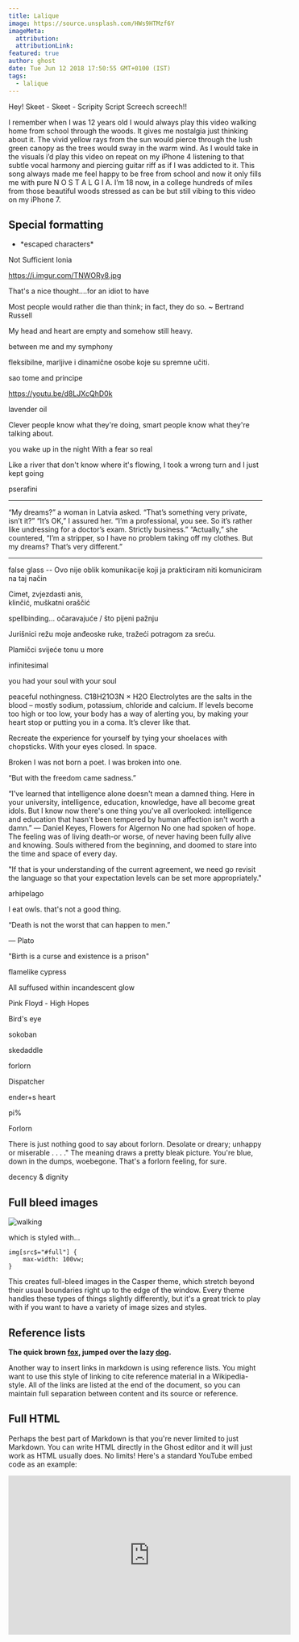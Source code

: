 ```yaml
---
title: Lalique
image: https://source.unsplash.com/HWs9HTMzf6Y
imageMeta:
  attribution:
  attributionLink:
featured: true
author: ghost
date: Tue Jun 12 2018 17:50:55 GMT+0100 (IST)
tags:
  - lalique
---
```


Hey! Skeet - Skeet - Scripity Script Screech screech!!


I remember when I was 12 years old I would always play this video walking home from school through the woods. It gives me nostalgia just thinking about it. The vivid yellow rays from the sun would pierce through the lush green canopy as the trees would sway in the warm wind. As I would take in the visuals i’d play this video on repeat on my iPhone 4 listening to that subtle vocal harmony and piercing guitar riff as if I was addicted to it. This song always made me feel happy to be free from school and now it only fills me with pure N O S T A L G I A. I’m 18 now, in a college hundreds of miles from those beautiful woods stressed as can be but still vibing to this video on my iPhone 7.


## Special formatting


+ \*escaped characters\*


Not Sufficient
Ionia

https://i.imgur.com/TNWORy8.jpg

That's a nice thought....for an idiot to have

Most people would rather die than think; in fact, they do so. ~ Bertrand Russell

My head and heart are empty and somehow still heavy. 

between me and my symphony

 fleksibilne, marljive i dinamične osobe koje su spremne učiti.

sao tome and principe

https://youtu.be/d8LJXcQhD0k

lavender oil


 Clever people know what they're doing, smart people know what they're talking about.﻿ 
 
  you wake up in the night With a fear so real

Like a river that don't know where it's flowing,
I took a wrong turn and I just kept going 

pserafini
****  
“My dreams?” a woman in Latvia asked. “That’s something very private, isn’t it?”
“It’s OK,” I assured her. “I’m a professional, you see. So it’s rather like undressing for a doctor’s exam. Strictly business.”
“Actually,” she countered, “I’m a stripper, so I have no problem taking off my clothes. But my dreams? That’s very different.”
****

false glass
-- Ovo nije oblik komunikacije koji ja prakticiram niti  komuniciram na taj način 


Cimet, zvjezdasti anis,   
klinčić, muškatni oraščić

spellbinding... očaravajuće / što pijeni pažnju

Jurišnici režu moje anđeoske ruke, 
tražeći potragom za sreću.

Plamičci svijeće tonu u more

infinitesimal 

you had  your soul with your soul

 peaceful nothingness.﻿ 
C18H21O3N × H2O
 Electrolytes are the salts in the blood – mostly sodium, potassium, chloride and calcium. 
 If levels become too high or too low, your body has a way of alerting you, by making your 
 heart stop or putting you in a coma. It’s clever like that.

 Recreate the experience for yourself by tying your shoelaces with chopsticks. With your eyes closed. In space.

Broken
I was not born a poet.
I was broken into one.

 “But with the freedom came sadness.” 

“I've learned that intelligence alone doesn't mean a damned thing. 
Here in your university, intelligence, education, knowledge, have all become great idols. 
But I know now there's one thing you've all overlooked: intelligence and education that 
hasn't been tempered by human affection isn't worth a damn.”
― Daniel Keyes, Flowers for Algernon 
No one had spoken of hope. The feeling was of living death-or worse, of never having been fully alive and knowing. 
Souls withered from the beginning, and doomed to stare into the time and space of every day.

"If that is your understanding of the current agreement, 
we need go revisit the language so that your expectation 
levels can be set more appropriately."

arhipelago

I eat owls. that's not a good thing.

“Death is not the worst that can happen to men.”

― Plato 

 "Birth is a curse and existence is a prison" 

flamelike cypress

All suffused within incandescent glow

Pink Floyd  -  High Hopes

Bird's eye

sokoban

skedaddle

forlorn

Dispatcher

ender+s heart

pi%

Forlorn


There is just nothing good to say about forlorn. Desolate or dreary; unhappy or miserable . . . ." 
The meaning draws a pretty bleak picture. You're blue, down in the dumps, woebegone. 
That's a forlorn feeling, for sure.

decency & dignity


## Full bleed images


![walking](https://casper.ghost.org/v1.0.0/images/walking.jpg#full)

which is styled with...

```
img[src$="#full"] {
    max-width: 100vw;
}
```

This creates full-bleed images in the Casper theme, which stretch beyond their usual boundaries right up to the edge of the window. Every theme handles these types of things slightly differently, but it's a great trick to play with if you want to have a variety of image sizes and styles.


## Reference lists

**The quick brown [fox][1], jumped over the lazy [dog][2].**

[1]: https://en.wikipedia.org/wiki/Fox "Wikipedia: Fox"
[2]: https://en.wikipedia.org/wiki/Dog "Wikipedia: Dog"

Another way to insert links in markdown is using reference lists. You might want to use this style of linking to cite reference material in a Wikipedia-style. All of the links are listed at the end of the document, so you can maintain full separation between content and its source or reference.


## Full HTML

Perhaps the best part of Markdown is that you're never limited to just Markdown. You can write HTML directly in the Ghost editor and it will just work as HTML usually does. No limits! Here's a standard YouTube embed code as an example:

<iframe width="560" height="315" src="https://www.youtube.com/embed/Cniqsc9QfDo?rel=0&amp;showinfo=0" frameborder="0" allowfullscreen></iframe>
